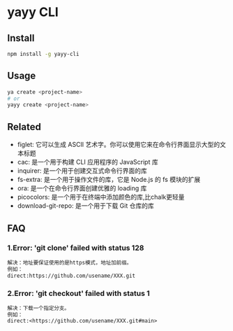 # yayy CLI

## Install

```bash
npm install -g yayy-cli
```

## Usage

```bash
ya create <project-name>
# or
yayy create <project-name>
```

## Related

- figlet: 它可以生成 ASCII 艺术字。你可以使用它来在命令行界面显示大型的文本标题
- cac: 是一个用于构建 CLI 应用程序的 JavaScript 库
- inquirer: 是一个用于创建交互式命令行界面的库
- fs-extra: 是一个用于操作文件的库，它是 Node.js 的 fs 模块的扩展
- ora: 是一个在命令行界面创建优雅的 loading 库
- picocolors: 是一个用于在终端中添加颜色的库,比chalk更轻量
- download-git-repo: 是一个用于下载 Git 仓库的库

## FAQ

### 1.Error: 'git clone' failed with status 128

```txt
解决：地址要保证使用的是https模式，地址加前缀。
例如：
direct:https://github.com/usename/XXX.git
```

### 2.Error: 'git checkout' failed with status 1

```txt
解决：下载一个指定分支。
例如：
direct:<https://github.com/usename/XXX.git#main>

```
